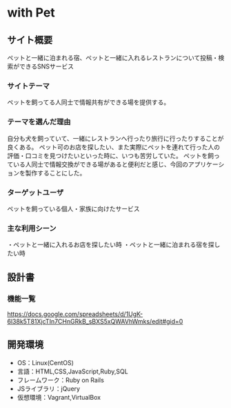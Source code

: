 # with Pet

## サイト概要
ペットと一緒に泊まれる宿、ペットと一緒に入れるレストランについて投稿・検索ができるSNSサービス

### サイトテーマ
ペットを飼ってる人同士で情報共有ができる場を提供する。

### テーマを選んだ理由
自分も犬を飼っていて、一緒にレストランへ行ったり旅行に行ったりすることが良くある。
ペット可のお店を探したい、また実際にペットを連れて行った人の評価・口コミを見つけたいといった時に、いつも苦労していた。
ペットを飼っている人同士で情報交換ができる場があると便利だと感じ、今回のアプリケーションを製作することにした。

### ターゲットユーザ
ペットを飼っている個人・家族に向けたサービス

### 主な利用シーン
・ペットと一緒に入れるお店を探したい時
・ペットと一緒に泊まれる宿を探したい時

## 設計書

### 機能一覧
<https://docs.google.com/spreadsheets/d/1UgK-6l38k5T81XjcTIn7CHnGRkB_sBXS5xQWAVhWmks/edit#gid=0>

## 開発環境
- OS：Linux(CentOS)
- 言語：HTML,CSS,JavaScript,Ruby,SQL
- フレームワーク：Ruby on Rails
- JSライブラリ：jQuery
- 仮想環境：Vagrant,VirtualBox